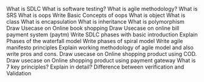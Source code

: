 What is SDLC
What is software testing?
What is agile methodology?
What is SRS
What is oops
Write Basic Concepts of oops
What is object
What is class
What is encapsulation
What is inheritance
What is polymorphism
Draw Usecase on Online book shopping
Draw Usecase on online bill payment system (paytm)
Write SDLC phases with basic introduction
Explain Phases of the waterfall model
Write phases of spiral model
Write agile manifesto principles
Explain working methodology of agile model and also write pros and cons.
Draw usecase on Online shopping product using COD.
Draw usecase on Online shopping product using payment gateway
What is 7 key principles? Explain in detail?
Difference between verification and Validation
